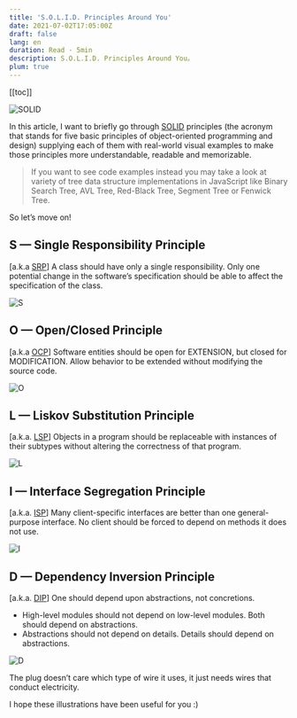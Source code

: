 ```yaml
---
title: 'S.O.L.I.D. Principles Around You'
date: 2021-07-02T17:05:00Z
draft: false
lang: en
duration: Read · 5min
description: S.O.L.I.D. Principles Around You。
plum: true
---
```


[[toc]]

![SOLID](//cdn.3333120.com/article/solid/0qazxkim2uf50lnwjkhx.png)

In this article, I want to briefly go through [SOLID](https://en.wikipedia.org/wiki/SOLID_(object-oriented_design)) principles (the acronym that stands for five basic principles of object-oriented programming and design) supplying each of them with real-world visual examples to make those principles more understandable, readable and memorizable.

> If you want to see code examples instead you may take a look at variety of tree data structure implementations in JavaScript like Binary Search Tree, AVL Tree, Red-Black Tree, Segment Tree or Fenwick Tree.

So let’s move on!

## S — Single Responsibility Principle

[a.k.a [SRP](https://en.wikipedia.org/wiki/Single_responsibility_principle)] A class should have only a single responsibility. Only one potential change in the software’s specification should be able to affect the specification of the class.

![S](//cdn.3333120.com/article/solid/xabfs57cezxegih8uh2f.png)

## O — Open/Closed Principle

[a.k.a [OCP](https://en.wikipedia.org/wiki/Open/closed_principle)] Software entities should be open for EXTENSION, but closed for MODIFICATION. Allow behavior to be extended without modifying the source code.

![O](//cdn.3333120.com/article/solid/fv3xpd9kkfgntqby9eg6.png)

## L — Liskov Substitution Principle

[a.k.a. [LSP](https://en.wikipedia.org/wiki/Liskov_substitution_principle)] Objects in a program should be replaceable with instances of their subtypes without altering the correctness of that program.

![L](//cdn.3333120.com/article/solid/7wdzib8lqfq9bcstfqu3.png)

## I — Interface Segregation Principle

[a.k.a. [ISP](https://en.wikipedia.org/wiki/Interface_segregation_principle)] Many client-specific interfaces are better than one general-purpose interface. No client should be forced to depend on methods it does not use.

![I](//cdn.3333120.com/article/solid/rnwds5cv5qcodlam1wc6.png)

## D — Dependency Inversion Principle

[a.k.a. [DIP](https://en.wikipedia.org/wiki/Dependency_inversion_principle)] One should depend upon abstractions, not concretions.

- High-level modules should not depend on low-level modules. Both should depend on abstractions.
- Abstractions should not depend on details. Details should depend on abstractions.

![D](//cdn.3333120.com/article/solid/wugaxuqznqow3wzgp8hr.png)

The plug doesn’t care which type of wire it uses, it just needs wires that conduct electricity.

I hope these illustrations have been useful for you :)
